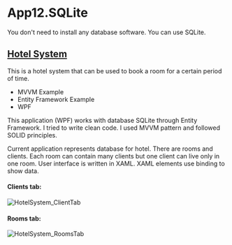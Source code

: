 # App12.SQLite

You don't need to install any database software. You can use SQLite.

## [Hotel System](https://github.com/mentapro/HotelSystem)

This is a hotel system that can be used to book a room for a certain period of time.

- MVVM Example
- Entity Framework Example
- WPF

This application (WPF) works with database SQLite through Entity Framework.
I tried to write clean code. I used MVVM pattern and followed SOLID principles.

Current application represents database for hotel. There are rooms and clients. Each room can contain many clients but
one client can live only in one room.
User interface is written in XAML. XAML elements use binding to show data.

#### Clients tab:

![HotelSystem_ClientTab](https://farm5.staticflickr.com/4249/34079855013_73588d5604_b.jpg)

#### Rooms tab:

![HotelSystem_RoomsTab](https://farm5.staticflickr.com/4223/34890145765_b72db14657_b.jpg)
